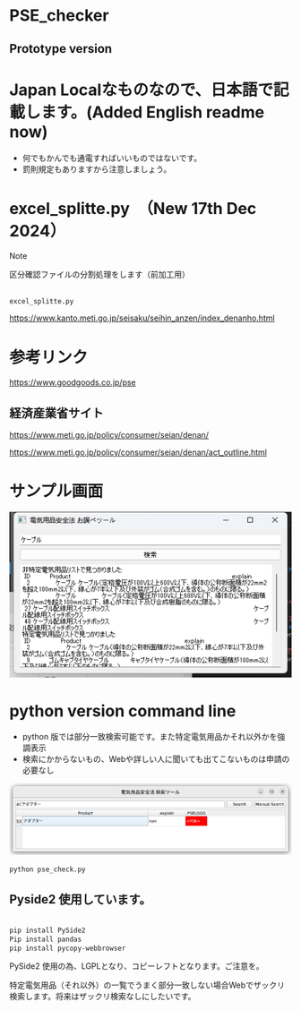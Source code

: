 # PSE_checker
## Prototype version

# Japan Localなものなので、日本語で記載します。(Added English readme now)
- 何でもかんでも通電すればいいものではないです。
- 罰則規定もありますから注意しましょう。

# excel_splitte.py　（New 17th Dec 2024）
> [!NOTE]
>  区分確認ファイルの分割処理をします（前加工用）

```

excel_splitte.py

```

https://www.kanto.meti.go.jp/seisaku/seihin_anzen/index_denanho.html





# 参考リンク

https://www.goodgoods.co.jp/pse

## 経済産業省サイト
https://www.meti.go.jp/policy/consumer/seian/denan/

https://www.meti.go.jp/policy/consumer/seian/denan/act_outline.html


# サンプル画面

![Test Image 1](result.png)


# python version command line
- python 版では部分一致検索可能です。また特定電気用品かそれ以外かを強調表示
- 検索にかからないもの、Webや詳しい人に聞いても出てこないものは申請の必要なし

![Test Image 2](search_window.png)

```
python pse_check.py

```

## Pyside2 使用しています。

```

pip install PySide2
Pip install pandas
pip install pycopy-webbrowser

```
PySide2 使用の為、LGPLとなり、コピーレフトとなります。ご注意を。

特定電気用品（それ以外）の一覧でうまく部分一致しない場合Webでザックリ検索します。将来はザックリ検索なしにしたいです。


